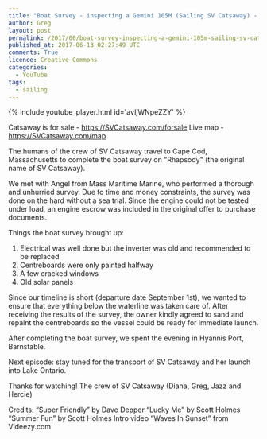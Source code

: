 ```yaml
---
title: "Boat Survey - inspecting a Gemini 105M (Sailing SV Catsaway) - Ep. 03"
author: Greg
layout: post
permalink: /2017/06/boat-survey-inspecting-a-gemini-105m-sailing-sv-catsaway-ep-03
published_at: 2017-06-13 02:27:49 UTC
comments: True
licence: Creative Commons
categories:
  - YouTube
tags:
  - sailing
---
```


{% include youtube_player.html id='avIjWNpeZZY' %}

Catsaway is for sale - https://SVCatsaway.com/forsale
Live map - https://SVCatsaway.com/map

The humans of the crew of SV Catsaway travel to Cape Cod, Massachusetts to complete the boat survey on "Rhapsody" (the original name of SV Catsaway).  
 
We met with Angel from Mass Maritime Marine, who performed a thorough and unhurried survey.  Due to time and money constraints, the survey was done on the hard without a sea trial.  Since the engine could not be tested under load, an engine escrow was included in the original offer to purchase documents.  
 
Things the boat survey brought up:
1) Electrical was well done but the inverter was old and recommended to be replaced
2) Centreboards were only painted halfway
3) A few cracked windows
4) Old solar panels
 
Since our timeline is short (departure date September 1st), we wanted to ensure that everything below the waterline was taken care of.  After receiving the results of the survey, the owner kindly agreed to sand and repaint the centreboards so the vessel could be ready for immediate launch.
 
After completing the boat survey, we spent the evening in Hyannis Port, Barnstable.  
 
Next episode: stay tuned for the transport of SV Catsaway and her launch into Lake Ontario.
 
Thanks for watching!
The crew of SV Catsaway (Diana, Greg, Jazz and Hercie)
 
Credits:
“Super Friendly” by Dave Depper
“Lucky Me” by Scott Holmes
“Summer Fun” by Scott Holmes
Intro video “Waves In Sunset” from Videezy.com

